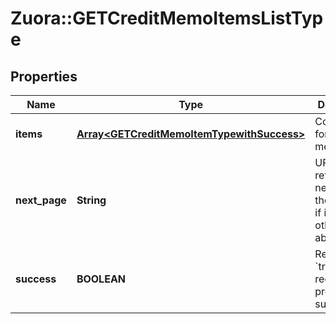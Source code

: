 # Zuora::GETCreditMemoItemsListType

## Properties
Name | Type | Description | Notes
------------ | ------------- | ------------- | -------------
**items** | [**Array&lt;GETCreditMemoItemTypewithSuccess&gt;**](GETCreditMemoItemTypewithSuccess.md) | Container for credit memo items.  | [optional] 
**next_page** | **String** | URL to retrieve the next page of the response if it exists; otherwise absent.  | [optional] 
**success** | **BOOLEAN** | Returns &#x60;true&#x60; if the request was processed successfully. | [optional] 


